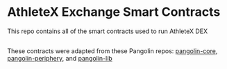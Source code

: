 # AthleteX Exchange Smart Contracts
This repo contains all of the smart contracts used to run AthleteX DEX

##
These contracts were adapted from these Pangolin repos: [pangolin-core](https://github.com/pangolindex/exchange-contracts/tree/main/contracts/pangolin-core), [pangolin-periphery](https://github.com/pangolindex/exchange-contracts/tree/main/contracts/pangolin-periphery), and [pangolin-lib](https://github.com/pangolindex/exchange-contracts/tree/main/contracts/pangolin-lib)

